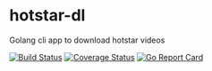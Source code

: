 # hotstar-dl
Golang cli app to download hotstar videos

[![Build Status](https://travis-ci.org/Gotham25/hotstar-dl.svg?branch=master)](https://travis-ci.org/Gotham25/hotstar-dl) [![Coverage Status](https://coveralls.io/repos/github/Gotham25/hotstar-dl/badge.svg?branch=v1.0.0)](https://coveralls.io/github/Gotham25/hotstar-dl?branch=v1.0.0) [![Go Report Card](https://goreportcard.com/badge/github.com/Gotham25/hotstar-dl)](https://goreportcard.com/report/github.com/Gotham25/hotstar-dl)
